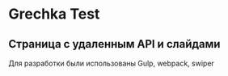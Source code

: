# Grechka Test
## Страница с удаленным API и слайдами
Для разработки были использованы Gulp, webpack, swiper
